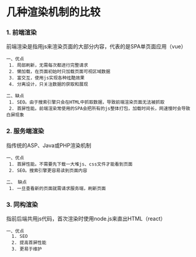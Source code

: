 # 几种渲染机制的比较
### 1. 前端渲染
   前端渲染是指用js来渲染页面的大部分内容，代表的是SPA单页面应用（vue）
 ```angular2html
一、优点
  1. 局部刷新，无需每次都进行完整请求
  2. 懒加载，在页面初始时只加载页面可视区域数据
  3. 富交互，使用js实现各种炫酷效果
  4. 分离设计，只关注数据的获取和展现
  
二、缺点  
  1. SEO。由于搜索引擎只会在HTML中抓取数据，导致前端渲染页面无法被抓取
  2. 首屏性能。前端渲染常使用的SPA会把所有的js整体打包，加载时间长，网速慢时会导致白屏现象
```

### 2. 服务端渲染
  指传统的ASP、Java或PHP渲染机制
  
  ```angular2html
一、优点
   1. 首屏性能。不需要先下载一大堆js、css文件才能看到页面
   2. SEO。搜索引擎更容易读到页面内容
   
二、 缺点
   1. 一旦查看新的页面就需请求服务端，刷新页面
 
```

### 3. 同构渲染
  指前后端共用js代码，首次渲染时使用node.js来直出HTML（react）

```angular2html
一、优点
  1. SEO
  2. 提高首屏性能
  3. 更易于维护
```
